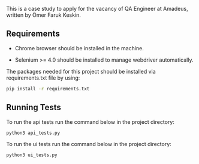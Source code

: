 
This is a case study to apply for the vacancy of QA Engineer at Amadeus, written by Ömer Faruk Keskin.

## Requirements
- Chrome browser should be installed in the machine.

- Selenium >= 4.0 should be installed to manage webdriver automatically.

The packages needed for this project should be installed via requirements.txt file by using:

```bash
pip install -r requirements.txt
```

## Running Tests

To run the api tests run the command below in the project directory:
```bash
python3 api_tests.py
```

To run the ui tests run the command below in the project directory:
```bash
python3 ui_tests.py
```